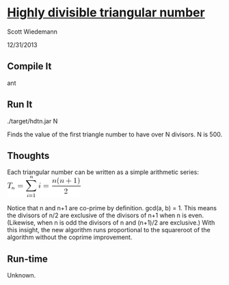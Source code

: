 [Highly divisible triangular number](http://projecteuler.net/problem=12)
====================
Scott Wiedemann

12/31/2013

Compile It
----------
ant


Run It
------
./target/hdtn.jar N

Finds the value of the first triangle number to have over N divisors.  N is 500. 

Thoughts
--------

Each triangular number can be written as a simple arithmetic series: 
![triangular_number](lib/triangular_number.png)


Notice that n and n+1 are co-prime by definition. gcd(a, b) = 1.  This means the divisors of n/2 are exclusive of the divisors of n+1 when n is even.  (Likewise, when n is odd the divisors of n and (n+1)/2 are exclusive.)  With this insight, the new algorithm runs proportional to the squareroot of the algorithm without the coprime improvement.

Run-time
--------
Unknown.
